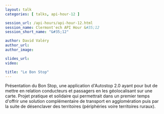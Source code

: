 ```yaml
---
layout: talk
categories: [ talks, api-hour-12 ]

session_url: /api-hours/api-hour-12.html
session_name: Clermont'ech API Hour &#35;12
session_short_name: "&#35;12"

author: David Valéry
author_url:
author_image:

slides_url:
video:

title: "Le Bon Stop"
---
```


Présentation du Bon Stop, une application d'Autostop 2.0 ayant pour but de
mettre en relation conducteurs et passagers en les géolocalisant sur une carte.
Projet pratique et solidaire qui permettrait dans un premier temps d'offrir une
solution complémentaire de transport en agglomération puis par la suite de
désenclaver des territoires (périphéries voire territoires ruraux).
